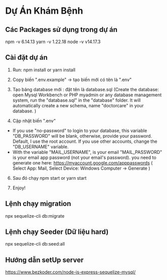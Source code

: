 # Dự Án Khám Bệnh
## Các Packages sử dụng trong dự án

npm -v 6.14.13
yarn -v 1.22.18
node -v v14.17.3

## Cài đặt dự án

1. Run:
npm install or yarn install

2. Copy biến ".env.example" -> tạo biến mới có tên là ".env"

3. Tạo bảng database mới : đặt tên là database.sql
(Create the database: open Mysql Workbench or PHP myadmin or any database management system, run the "database.sql" in the "database" folder.
It will automatically create a new schema, name "doctorcare" in your database. )

4. Cập nhật biến ".env"
- If you use "no-password" to login to your database, this variable "DB_PASSWORD" will be blank, otherwise, provide your password.
Default, I use the root account. If you use other accounts, change the "DB_USERNAME" variable.
- With the variable "MAIL_USERNAME", is your email 
"MAIL_PASSWORD" is your email app password (not your email's password). you need to generate one here: https://myaccount.google.com/apppasswords
( Select App: Mail, Select Device: Windows Computer -> Generate )


6. Sau đó chạy
npm start or yarn start

7. Enjoy!


## Lệnh chạy migration
npx sequelize-cli db:migrate

## Lệnh chạy Seeder (Dữ liệu hard)
npx sequelize-cli db:seed:all

## Hướng dẫn setUp server
https://www.bezkoder.com/node-js-express-sequelize-mysql/